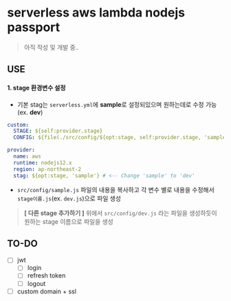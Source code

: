 # serverless aws lambda nodejs passport

> 아직 작성 및 개발 중..

## USE

#### 1. stage 환경변수 설정

- 기본 stag는 `serverless.yml`에 **sample**로 설정되있으며 원하는데로 수정 가능 (ex. **dev**)

```yml
custom:
  STAGE: ${self:provider.stage}
  CONFIG: ${file(./src/config/${opt:stage, self:provider.stage, 'sample'}.js):CONFIG} # <-- Change 'sample' to 'dev'

provider:
  name: aws
  runtime: nodejs12.x
  region: ap-northeast-2
  stag: ${opt:stage, 'sample'} # <-- Change 'sample' to 'dev'
```

- `src/config/sample.js` 파일의 내용을 복사하고 각 변수 별로 내용을 수정해서 `stage이름.js`(ex. `dev.js`)으로 파일 생성

> **[ 다른 stage 추가하기 ]**
> 위에서 `src/config/dev.js` 라는 파일을 생성하듯이 원하는 stage 이름으로 파일을 생성

## TO-DO

- [ ] jwt
  - [ ] login
  - [ ] refresh token
  - [ ] logout
- [ ] custom domain + ssl
